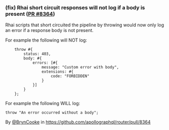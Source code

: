 ### (fix) Rhai short circuit responses will not log if a body is present ([PR #8364](https://github.com/apollographql/router/pull/8364))

Rhai scripts that short circuited the pipeline by throwing would now only log an error if a response body is not present. 

For example the following will NOT log:
```
    throw #{
        status: 403,
        body: #{
            errors: [#{
                message: "Custom error with body",
                extensions: #{
                    code: "FORBIDDEN"
                }
            }]
        }
    };
```

For example the following WILL log:
```
throw "An error occurred without a body";
```
By [@BrynCooke](https://github.com/BrynCooke) in https://github.com/apollographql/router/pull/8364
